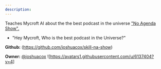 ```yaml
---
description: 
---
```

Teaches Mycroft AI about the the best podcast in the universe ["No Agenda Show".](http://www.noagendashow.com/)

* "Hey Mycroft, Who is the best podcast in the Universe?"

**Github:** (https://github.com/joshuacox/skill-na-show)

**Owner:** [@joshuacox](https://github.com/joshuacox) ![https://avatars1.githubusercontent.com/u/6137404?v=4]

